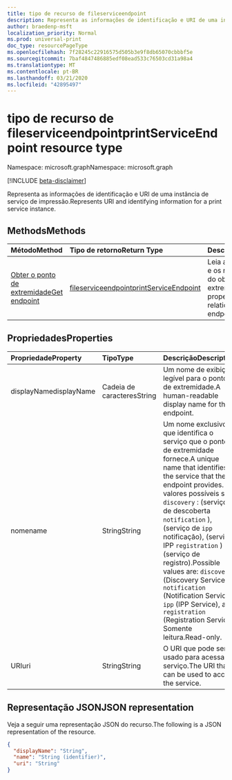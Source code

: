 ```yaml
---
title: tipo de recurso de fileserviceendpoint
description: Representa as informações de identificação e URI de uma instância de serviço de impressão.
author: braedenp-msft
localization_priority: Normal
ms.prod: universal-print
doc_type: resourcePageType
ms.openlocfilehash: 7f28245c22916575d505b3e9f8db65070cbbbf5e
ms.sourcegitcommit: 7baf4847486885edf08ead533c76503cd31a98a4
ms.translationtype: MT
ms.contentlocale: pt-BR
ms.lasthandoff: 03/21/2020
ms.locfileid: "42895497"
---
```

# <a name="printserviceendpoint-resource-type"></a><span data-ttu-id="74eb6-103">tipo de recurso de fileserviceendpoint</span><span class="sxs-lookup"><span data-stu-id="74eb6-103">printServiceEndpoint resource type</span></span>

<span data-ttu-id="74eb6-104">Namespace: microsoft.graph</span><span class="sxs-lookup"><span data-stu-id="74eb6-104">Namespace: microsoft.graph</span></span>

[!INCLUDE [beta-disclaimer](../../includes/beta-disclaimer.md)]

<span data-ttu-id="74eb6-105">Representa as informações de identificação e URI de uma instância de serviço de impressão.</span><span class="sxs-lookup"><span data-stu-id="74eb6-105">Represents URI and identifying information for a print service instance.</span></span>

## <a name="methods"></a><span data-ttu-id="74eb6-106">Methods</span><span class="sxs-lookup"><span data-stu-id="74eb6-106">Methods</span></span>

| <span data-ttu-id="74eb6-107">Método</span><span class="sxs-lookup"><span data-stu-id="74eb6-107">Method</span></span>       | <span data-ttu-id="74eb6-108">Tipo de retorno</span><span class="sxs-lookup"><span data-stu-id="74eb6-108">Return Type</span></span> | <span data-ttu-id="74eb6-109">Descrição</span><span class="sxs-lookup"><span data-stu-id="74eb6-109">Description</span></span> |
|:-------------|:------------|:------------|
| [<span data-ttu-id="74eb6-110">Obter o ponto de extremidade</span><span class="sxs-lookup"><span data-stu-id="74eb6-110">Get endpoint</span></span>](../api/printserviceendpoint-get.md) | [<span data-ttu-id="74eb6-111">fileserviceendpoint</span><span class="sxs-lookup"><span data-stu-id="74eb6-111">printServiceEndpoint</span></span>](printserviceendpoint.md) | <span data-ttu-id="74eb6-112">Leia as propriedades e os relacionamentos do objeto de ponto de extremidade.</span><span class="sxs-lookup"><span data-stu-id="74eb6-112">Read the properties and relationships of endpoint object.</span></span> |

## <a name="properties"></a><span data-ttu-id="74eb6-113">Propriedades</span><span class="sxs-lookup"><span data-stu-id="74eb6-113">Properties</span></span>
| <span data-ttu-id="74eb6-114">Propriedade</span><span class="sxs-lookup"><span data-stu-id="74eb6-114">Property</span></span>     | <span data-ttu-id="74eb6-115">Tipo</span><span class="sxs-lookup"><span data-stu-id="74eb6-115">Type</span></span>        | <span data-ttu-id="74eb6-116">Descrição</span><span class="sxs-lookup"><span data-stu-id="74eb6-116">Description</span></span> |
|:-------------|:------------|:------------|
|<span data-ttu-id="74eb6-117">displayName</span><span class="sxs-lookup"><span data-stu-id="74eb6-117">displayName</span></span>|<span data-ttu-id="74eb6-118">Cadeia de caracteres</span><span class="sxs-lookup"><span data-stu-id="74eb6-118">String</span></span>|<span data-ttu-id="74eb6-119">Um nome de exibição legível para o ponto de extremidade.</span><span class="sxs-lookup"><span data-stu-id="74eb6-119">A human-readable display name for the endpoint.</span></span>|
|<span data-ttu-id="74eb6-120">nome</span><span class="sxs-lookup"><span data-stu-id="74eb6-120">name</span></span>|<span data-ttu-id="74eb6-121">String</span><span class="sxs-lookup"><span data-stu-id="74eb6-121">String</span></span>|<span data-ttu-id="74eb6-122">Um nome exclusivo que identifica o serviço que o ponto de extremidade fornece.</span><span class="sxs-lookup"><span data-stu-id="74eb6-122">A unique name that identifies the service that the endpoint provides.</span></span> <span data-ttu-id="74eb6-123">Os valores possíveis são `discovery` : (serviço de descoberta `notification` ), (serviço de `ipp` notificação), (serviço IPP `registration` ) e (serviço de registro).</span><span class="sxs-lookup"><span data-stu-id="74eb6-123">Possible values are: `discovery` (Discovery Service), `notification` (Notification Service), `ipp` (IPP Service), and `registration` (Registration Service).</span></span> <span data-ttu-id="74eb6-124">Somente leitura.</span><span class="sxs-lookup"><span data-stu-id="74eb6-124">Read-only.</span></span>|
|<span data-ttu-id="74eb6-125">URI</span><span class="sxs-lookup"><span data-stu-id="74eb6-125">uri</span></span>|<span data-ttu-id="74eb6-126">String</span><span class="sxs-lookup"><span data-stu-id="74eb6-126">String</span></span>|<span data-ttu-id="74eb6-127">O URI que pode ser usado para acessar o serviço.</span><span class="sxs-lookup"><span data-stu-id="74eb6-127">The URI that can be used to access the service.</span></span>|

## <a name="json-representation"></a><span data-ttu-id="74eb6-128">Representação JSON</span><span class="sxs-lookup"><span data-stu-id="74eb6-128">JSON representation</span></span>

<span data-ttu-id="74eb6-129">Veja a seguir uma representação JSON do recurso.</span><span class="sxs-lookup"><span data-stu-id="74eb6-129">The following is a JSON representation of the resource.</span></span>

<!-- {
  "blockType": "resource",
  "optionalProperties": [

  ],
  "@odata.type": "microsoft.graph.printServiceEndpoint"
}-->

```json
{
  "displayName": "String",
  "name": "String (identifier)",
  "uri": "String"
}
```

<!-- uuid: 8fcb5dbc-d5aa-4681-8e31-b001d5168d79
2015-10-25 14:57:30 UTC -->
<!-- {
  "type": "#page.annotation",
  "description": "printServiceEndpoint resource",
  "keywords": "",
  "section": "documentation",
  "tocPath": ""
}-->